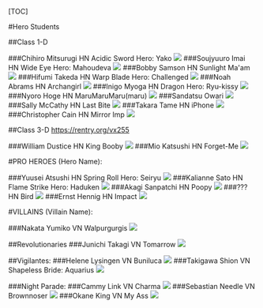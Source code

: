 [TOC]

#Hero Students

##Class 1-D

###Chihiro Mitsurugi HN Acidic Sword Hero: Yako
![](https://img.4plebs.org/boards/tg/image/1680/20/1680208629480105.png)
###Soujyuuro Imai HN Wide Eye Hero: Mahoudeva
![](https://img.4plebs.org/boards/tg/image/1680/30/1680300870931079.png)
###Bobby Samson HN Sunlight Ma'am 
![](https://img.4plebs.org/boards/tg/image/1680/23/1680232230663201.png)
###Hifumi Takeda HN Warp Blade Hero: Challenged
![](https://img.4plebs.org/boards/tg/image/1680/20/1680207804062325.png)
###Noah Abrams HN Archangirl
![](https://img.4plebs.org/boards/tg/image/1680/20/1680200009884969.png)
###Inigo Myoga HN Dragon Hero: Ryu-kissy
![](https://img.4plebs.org/boards/tg/image/1680/94/1680940569479970.png)
###Nyoro Hoge HN MaruMaruMaru(maru)
![](https://img.4plebs.org/boards/tg/image/1680/32/1680322437426750.jpg)
###Sandatsu Owari
![](https://img.4plebs.org/boards/tg/image/1680/21/1680210817654613.png)
###Sally McCathy HN Last Bite
![](https://img.4plebs.org/boards/tg/image/1685/05/1685055758068647.png)
###Takara Tame HN iPhone
![](https://i.4pcdn.org/tg/1686456023719910.png)
###Christopher Cain HN Mirror Imp
![](https://i.4pcdn.org/tg/1689274753402180.png)

##Class 3-D https://rentry.org/vx255

###William Dustice HN King Booby
![](https://img.4plebs.org/boards/tg/image/1680/27/1680273422047538.png)
###Mio Katsushi HN Forget-Me
![](https://i.4pcdn.org/tg/1687028148126249.png)

#PRO HEROES (Hero Name):

###Yuusei Atsushi HN Spring Roll Hero: Seiryu
![](https://img.4plebs.org/boards/tg/image/1680/21/1680212266625989.png)
###Kalianne Sato HN Flame Strike Hero: Haduken
![](https://img.4plebs.org/boards/tg/image/1682/34/1682346387520315.png)
###Akagi Sanpatchi HN Poopy
![](https://img.4plebs.org/boards/tg/image/1680/64/1680647850244214.png)
###??? HN Bird
![](https://img.4plebs.org/boards/tg/image/1680/28/1680282146396773.png)
###Ernst Hennig HN Impact
![](https://img.4plebs.org/boards/tg/image/1682/62/1682626318402790.png)

#VILLAINS (Villain Name):

###Nakata Yumiko VN Walpurgurgis
![](https://img.4plebs.org/boards/tg/image/1680/22/1680220818076265.jpg)

##Revolutionaries
###Junichi Takagi VN Tomarrow
![](https://img.4plebs.org/boards/tg/image/1682/55/1682557250983409.png)

##Vigilantes:
###Helene Lysingen VN Buniluca
![](https://img.4plebs.org/boards/tg/image/1680/14/1680144809243504.png)
###Takigawa Shion VN Shapeless Bride: Aquarius
![](https://img.4plebs.org/boards/tg/image/1680/21/1680217699508185.png)

###Night Parade:
###Cammy Link VN Charma
![](https://img.4plebs.org/boards/tg/image/1680/20/1680203731093076.png)
###Sebastian Needle VN Brownnoser
![](https://img.4plebs.org/boards/tg/image/1680/22/1680225085012885.png)
###Okane King VN My Ass
![](https://img.4plebs.org/boards/tg/image/1680/22/1680224819619251.png)
